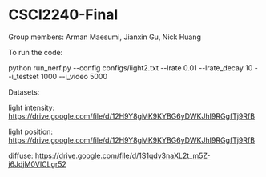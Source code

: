 # CSCI2240-Final

Group members: Arman Maesumi, Jianxin Gu, Nick Huang

To run the code:

python run_nerf.py --config configs/light2.txt --lrate 0.01 --lrate_decay 10 --i_testset 1000 --i_video 5000

Datasets:

light intensity: https://drive.google.com/file/d/12H9Y8gMK9KYBG6yDWKJhI9RGgfTj9RfB

light position: https://drive.google.com/file/d/12H9Y8gMK9KYBG6yDWKJhI9RGgfTj9RfB

diffuse: https://drive.google.com/file/d/1S1qdv3naXL2t_m5Z-j6JdjM0VICLgr52
